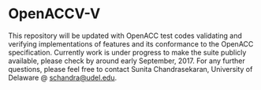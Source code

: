 # OpenACCV-V
This repository will be updated with OpenACC test codes validating and verifying implementations of features and its conformance to the OpenACC specification. Currently work is under progress to make the suite publicly available, please check by around early September, 2017. For any further questions, please feel free to contact Sunita Chandrasekaran, University of Delaware @ schandra@udel.edu. 
